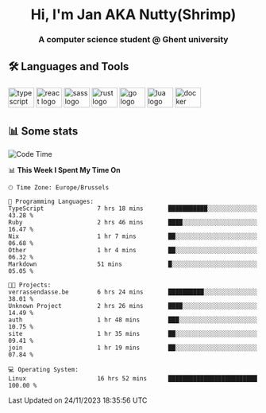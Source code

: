 <h1 align="center">Hi, I'm Jan AKA Nutty(Shrimp)</h1>
<h3 align="center">A computer science student @ Ghent university</h3>

<h2 align="left">🛠️ Languages and Tools</h2>

###

<div align="left">
  <img src="https://cdn.jsdelivr.net/gh/devicons/devicon/icons/typescript/typescript-original.svg" height="40" width="52" alt="typescript logo"  />
  <img src="https://cdn.jsdelivr.net/gh/devicons/devicon/icons/react/react-original.svg" height="40" width="52" alt="react logo"  />
  <img src="https://cdn.jsdelivr.net/gh/devicons/devicon/icons/sass/sass-original.svg" height="40" width="52" alt="sass logo"  />
  <img src="https://cdn.jsdelivr.net/gh/devicons/devicon/icons/rust/rust-plain.svg" height="40" width="52" alt="rust logo"  />
  <img src="https://cdn.jsdelivr.net/gh/devicons/devicon/icons/go/go-original.svg" height="40" width="52" alt="go logo"  />
  <img src="https://cdn.jsdelivr.net/gh/devicons/devicon/icons/lua/lua-original.svg" height="40" width="52" alt="lua logo"  />
  <img src="https://cdn.jsdelivr.net/gh/devicons/devicon/icons/docker/docker-original.svg" height="40" width="52" alt="docker logo"  />
</div>

<h2>📊 Some stats</h2>

<!--START_SECTION:waka-->
![Code Time](http://img.shields.io/badge/Code%20Time-3%2C937%20hrs%205%20mins-blue)

📊 **This Week I Spent My Time On** 

```text
🕑︎ Time Zone: Europe/Brussels

💬 Programming Languages: 
TypeScript               7 hrs 18 mins       ███████████░░░░░░░░░░░░░░   43.28 % 
Ruby                     2 hrs 46 mins       ████░░░░░░░░░░░░░░░░░░░░░   16.47 % 
Nix                      1 hr 7 mins         ██░░░░░░░░░░░░░░░░░░░░░░░   06.68 % 
Other                    1 hr 4 mins         ██░░░░░░░░░░░░░░░░░░░░░░░   06.32 % 
Markdown                 51 mins             █░░░░░░░░░░░░░░░░░░░░░░░░   05.05 % 

🐱‍💻 Projects: 
verrassendasse.be        6 hrs 24 mins       ██████████░░░░░░░░░░░░░░░   38.01 % 
Unknown Project          2 hrs 26 mins       ████░░░░░░░░░░░░░░░░░░░░░   14.49 % 
auth                     1 hr 48 mins        ███░░░░░░░░░░░░░░░░░░░░░░   10.75 % 
site                     1 hr 35 mins        ██░░░░░░░░░░░░░░░░░░░░░░░   09.41 % 
join                     1 hr 19 mins        ██░░░░░░░░░░░░░░░░░░░░░░░   07.84 % 

💻 Operating System: 
Linux                    16 hrs 52 mins      █████████████████████████   100.00 % 
```


 Last Updated on 24/11/2023 18:35:56 UTC
<!--END_SECTION:waka-->
